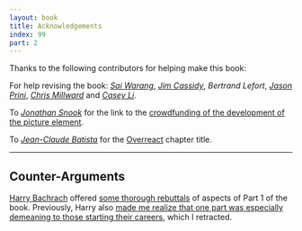 ```yaml
---
layout: book
title: Acknowledgements
index: 99
part: 2
---
```


Thanks to the following contributors for helping make this book:

For help revising the book: [_Sai Warang_][sai], [_Jim Cassidy_][jim], _Bertrand Lefort_, [_Jason Prini_][jason], [_Chris Millward_][chris] and [_Casey Li_][casey].

[sai]: https://twitter.com/cyprusad
[jim]: https://twitter.com/jimcassidy_emt
[jason]: https://twitter.com/jasonprini
[chris]: https://twitter.com/ChrisMillward
[casey]: https://twitter.com/caseyli23

To [_Jonathan Snook_][snook] for the link to the [crowdfunding of the development of the picture element][picture-element].

[snook]: https://twitter.com/snookca
[picture-element]: https://www.indiegogo.com/projects/picture-element-implementation-in-blink/x/22249440#/

To [_Jean-Claude Batista_][jcbatista] for the [Overreact](/book/part-1/overreact) chapter title.

[jcbatista]: https://twitter.com/jcbatista

---

## Counter-Arguments

[Harry Bachrach](https://twitter.com/HarryB) offered [some thorough rebuttals](https://twitter.com/HarryB/status/1197051954301566976) of aspects of Part 1 of the book. Previously, Harry also [made me realize that one part was especially demeaning to those starting their careers](https://twitter.com/HarryB/status/1196835846176927744), which I retracted.
